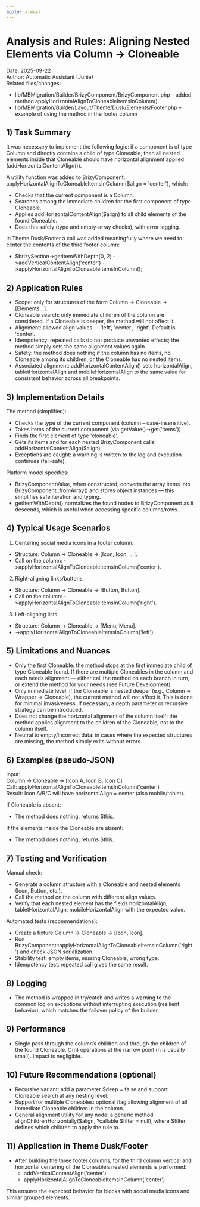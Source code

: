 ```yaml
---
apply: always
---
```


# Analysis and Rules: Aligning Nested Elements via Column → Cloneable

Date: 2025-09-22  
Author: Automatic Assistant (Junie)  
Related files/changes:
- lib/MBMigration/Builder/BrizyComponent/BrizyComponent.php – added method applyHorizontalAlignToCloneableItemsInColumn()
- lib/MBMigration/Builder/Layout/Theme/Dusk/Elements/Footer.php – example of using the method in the footer column

## 1) Task Summary
It was necessary to implement the following logic: if a component is of type Column and directly contains a child of type Cloneable, then all nested elements inside that Cloneable should have horizontal alignment applied (addHorizontalContentAlign()).

A utility function was added to BrizyComponent: applyHorizontalAlignToCloneableItemsInColumn($align = 'center'), which:
- Checks that the current component is a Column.
- Searches among the immediate children for the first component of type Cloneable.
- Applies addHorizontalContentAlign($align) to all child elements of the found Cloneable.
- Does this safely (type and empty-array checks), with error logging.

In Theme Dusk/Footer a call was added meaningfully where we need to center the contents of the third footer column:
- $brizySection->getItemWithDepth(0, 2)
  ->addVerticalContentAlign('center')
  ->applyHorizontalAlignToCloneableItemsInColumn();

## 2) Application Rules
- Scope: only for structures of the form Column → Cloneable → [Elements…].
- Cloneable search: only immediate children of the column are considered. If a Cloneable is deeper, the method will not affect it.
- Alignment: allowed align values — 'left', 'center', 'right'. Default is 'center'.
- Idempotency: repeated calls do not produce unwanted effects; the method simply sets the same alignment values again.
- Safety: the method does nothing if the column has no items, no Cloneable among its children, or the Cloneable has no nested items.
- Associated alignment: addHorizontalContentAlign() sets horizontalAlign, tabletHorizontalAlign and mobileHorizontalAlign to the same value for consistent behavior across all breakpoints.

## 3) Implementation Details
The method (simplified):
- Checks the type of the current component (column – case-insensitive).
- Takes items of the current component (via getValue()->get('items')).
- Finds the first element of type 'cloneable'.
- Gets its items and for each nested BrizyComponent calls addHorizontalContentAlign($align).
- Exceptions are caught: a warning is written to the log and execution continues (fail-safe).

Platform model specifics:
- BrizyComponentValue, when constructed, converts the array items into BrizyComponent::fromArray() and stores object instances — this simplifies safe iteration and typing.
- getItemWithDepth() normalizes the found nodes to BrizyComponent as it descends, which is useful when accessing specific columns/rows.

## 4) Typical Usage Scenarios
1) Centering social media icons in a footer column:
- Structure: Column → Cloneable → [Icon, Icon, …].
- Call on the column: ->applyHorizontalAlignToCloneableItemsInColumn('center').

2) Right-aligning links/buttons:
- Structure: Column → Cloneable → [Button, Button].
- Call on the column: ->applyHorizontalAlignToCloneableItemsInColumn('right').

3) Left-aligning lists:
- Structure: Column → Cloneable → [Menu, Menu].
- ->applyHorizontalAlignToCloneableItemsInColumn('left').

## 5) Limitations and Nuances
- Only the first Cloneable: the method stops at the first immediate child of type Cloneable found. If there are multiple Cloneables in the column and each needs alignment — either call the method on each branch in turn, or extend the method for your needs (see Future Development).
- Only immediate level: if the Cloneable is nested deeper (e.g., Column → Wrapper → Cloneable), the current method will not affect it. This is done for minimal invasiveness. If necessary, a depth parameter or recursive strategy can be introduced.
- Does not change the horizontal alignment of the column itself: the method applies alignment to the children of the Cloneable, not to the column itself.
- Neutral to empty/incorrect data: in cases where the expected structures are missing, the method simply exits without errors.

## 6) Examples (pseudo-JSON)
Input:  
Column → Cloneable → [Icon A, Icon B, Icon C]  
Call: applyHorizontalAlignToCloneableItemsInColumn('center')  
Result: Icon A/B/C will have horizontalAlign = center (also mobile/tablet).

If Cloneable is absent:
- The method does nothing, returns $this.

If the elements inside the Cloneable are absent:
- The method does nothing, returns $this.

## 7) Testing and Verification
Manual check:
- Generate a column structure with a Cloneable and nested elements (Icon, Button, etc.).
- Call the method on the column with different align values.
- Verify that each nested element has the fields horizontalAlign, tabletHorizontalAlign, mobileHorizontalAlign with the expected value.

Automated tests (recommendations):
- Create a fixture Column → Cloneable → [Icon, Icon].
- Run BrizyComponent::applyHorizontalAlignToCloneableItemsInColumn('right') and check JSON serialization.
- Stability test: empty items, missing Cloneable, wrong type.
- Idempotency test: repeated call gives the same result.

## 8) Logging
- The method is wrapped in try/catch and writes a warning to the common log on exceptions without interrupting execution (resilient behavior), which matches the failover policy of the builder.

## 9) Performance
- Single pass through the column’s children and through the children of the found Cloneable. O(n) operations at the narrow point (n is usually small). Impact is negligible.

## 10) Future Recommendations (optional)
- Recursive variant: add a parameter $deep = false and support Cloneable search at any nesting level.
- Support for multiple Cloneables: optional flag allowing alignment of all immediate Cloneable children in the column.
- General alignment utility for any node: a generic method alignChildrenHorizontally($align, ?callable $filter = null), where $filter defines which children to apply the rule to.

## 11) Application in Theme Dusk/Footer
- After building the three footer columns, for the third column vertical and horizontal centering of the Cloneable’s nested elements is performed:
  - addVerticalContentAlign('center')
  - applyHorizontalAlignToCloneableItemsInColumn('center')

This ensures the expected behavior for blocks with social media icons and similar grouped elements.
